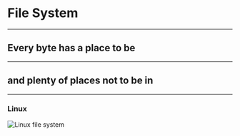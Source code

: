 # File System

---

## Every byte has a place to be

---

## and plenty of places not to be in

---

### Linux

![Linux file system](../developerworkstation/slides/LinuxFileSystem.svg)
